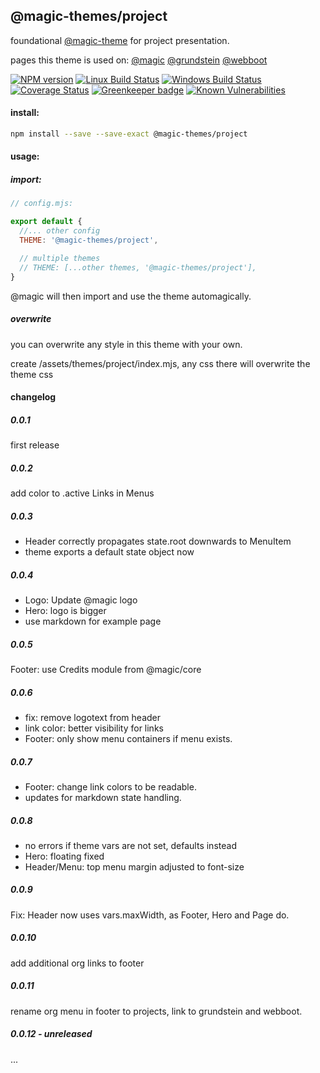 ## @magic-themes/project

foundational [@magic-theme](https://magic-themes.github.io/) for project presentation.

pages this theme is used on:
[@magic](https://magic.github.io)
[@grundstein](https://grundstein.github.io)
[@webboot](https://webboot.org)

[![NPM version][npm-image]][npm-url]
[![Linux Build Status][travis-image]][travis-url]
[![Windows Build Status][appveyor-image]][appveyor-url]
[![Coverage Status][coveralls-image]][coveralls-url]
[![Greenkeeper badge][greenkeeper-image]][greenkeeper-url]
[![Known Vulnerabilities][snyk-image]][snyk-url]

[npm-image]: https://img.shields.io/npm/v/@magic-themes/project.svg
[npm-url]: https://www.npmjs.com/package/@magic-themes/project
[travis-image]: https://img.shields.io/travis/com/magic-themes/project/master
[travis-url]: https://travis-ci.com/magic-themes/project
[appveyor-image]: https://img.shields.io/appveyor/ci/magicthemes/project/master.svg
[appveyor-url]: https://ci.appveyor.com/project/magicthemes/project/branch/master
[coveralls-image]: https://coveralls.io/repos/github/magic-themes/project/badge.svg
[coveralls-url]: https://coveralls.io/github/magic-themes/project
[greenkeeper-image]: https://badges.greenkeeper.io/magic-themes/project.svg
[greenkeeper-url]: https://badges.greenkeeper.io/magic-themes/project.svg
[snyk-image]: https://snyk.io/test/github/magic-themes/project/badge.svg
[snyk-url]: https://snyk.io/test/github/magic-themes/project

#### install:
```bash
npm install --save --save-exact @magic-themes/project
```

#### usage:

##### import:
```javascript
// config.mjs:

export default {
  //... other config
  THEME: '@magic-themes/project',

  // multiple themes
  // THEME: [...other themes, '@magic-themes/project'],
}
```

@magic will then import and use the theme automagically.

##### overwrite
you can overwrite any style in this theme with your own.

create /assets/themes/project/index.mjs, any css there will overwrite the theme css

#### changelog

##### 0.0.1
first release

##### 0.0.2
add color to .active Links in Menus

##### 0.0.3
* Header correctly propagates state.root downwards to MenuItem
* theme exports a default state object now

##### 0.0.4
* Logo: Update @magic logo
* Hero: logo is bigger
* use markdown for example page

##### 0.0.5
Footer: use Credits module from @magic/core

##### 0.0.6
* fix: remove logotext from header
* link color: better visibility for links
* Footer: only show menu containers if menu exists.

##### 0.0.7
* Footer: change link colors to be readable.
* updates for markdown state handling.

##### 0.0.8
* no errors if theme vars are not set, defaults instead
* Hero: floating fixed
* Header/Menu: top menu margin adjusted to font-size

##### 0.0.9
Fix: Header now uses vars.maxWidth, as Footer, Hero and Page do.

##### 0.0.10
add additional org links to footer

##### 0.0.11
rename org menu in footer to projects, link to grundstein and webboot.

##### 0.0.12 - unreleased
...
